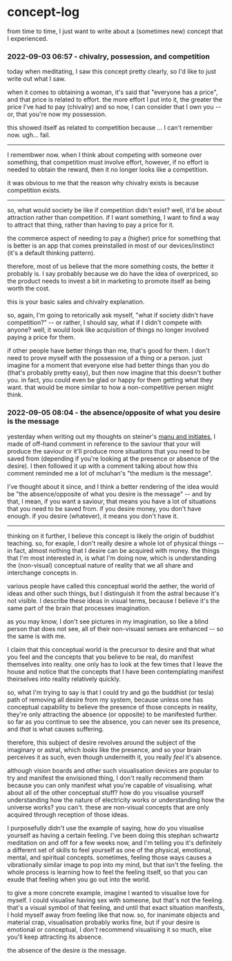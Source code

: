 # concept-log

from time to time, I just want to write about a (sometimes new) concept that I experienced.

### 2022-09-03 06:57 - chivalry, possession, and competition

today when meditating, I saw this concept pretty clearly, so I'd like to just write out what I saw.

when it comes to obtaining a woman, it's said that "everyone has a price", and that price is related to effort. the more effort I put into it, the greater the price I've had to pay (chivalry) and so now, I can consider that I own you -- or, that you're now my possession.

this showed itself as related to competition because ... I can't remember now. ugh... fail.

---

I remembwer now. when I think about competing with someone over something, that competition must involve effort, however, if no effort is needed to obtain the reward, then it no longer looks like a competition.

it was obvious to me that the reason why chivalry exists is because competition exists.

---

so, what would society be like if competition didn't exist? well, it'd be about attraction rather than competition. if I want something, I want to find a way to attract that thing, rather than having to pay a price for it.

the commerce aspect of needing to pay a (higher) price for something that is better is an app that comes preinstalled in most of our devices/instinct (it's a default thinking pattern).

therefore, most of us believe that the more something costs, the better it probably is. I say probably because we do have the idea of overpriced, so the product needs to invest a bit in marketing to promote itself as being worth the cost.

this is your basic sales and chivalry explanation.

so, again, I'm going to retorically ask myself, "what if society didn't have competition?" -- or rather, I should say, what if I didn't compete with anyone? well, it would look like acquisition of things no longer involved paying a price for them.

if other people have better things than me, that's good for them. I don't need to prove myself with the possession of a thing or a person. just imagine for a moment that everyone else had better things than you do (that's probably pretty easy), but then now imagine that this doesn't bother you. in fact, you could even be glad or happy for them getting what they want. that would be more similar to how a non-competitive persen might think.

### 2022-09-05 08:04 - the absence/opposite of what you desire is the message

yesterday when writing out my thoughts on steiner's [manu and initiates](/steiner/atlantis-and-lemuria.md#initiates-and-the-manu), I made of off-hand comment in reference to the saviour that your will produce the saviour or it'll produce more situations that you need to be saved from (depending if you're looking at the presence or absence of the desire). I then followed it up with a comment talking about how this comment reminded me a lot of mcluhan's "the medium is the message".

I've thought about it since, and I think a better rendering of the idea would be "the absence/opposite of what you desire is the message" -- and by that, I mean, if you want a saviour, that means you have a lot of situations that you need to be saved from. if you desire money, you don't have enough. if you desire (whatever), it means you don't have it.

---

thinking on it further, I believe this concept is likely the origin of buddhist teaching. so, for exaple, I don't really desire a whole lot of physical things -- in fact, almost nothing that I desire can be acquired with money. the things that I'm most interested in, is what I'm doing now, which is understanding the (non-visual) conceptual nature of reality that we all share and interchange concepts in.

various people have called this conceptual world the aether, the world of ideas and other such things, but I distinguish it from the astral because it's not visible. I describe these ideas in visual terms, because I believe it's the same part of the brain that processes imagination.

as you may know, I don't see pictures in my imagination, so like a blind person that does not see, all of their non-visuasl senses are enhanced -- so the same is with me.

I claim that this conceptual world is the precursor to desire and that what you feel and the concepts that you believe to be real, do manifest themselves into reality. one only has to look at the few times that I leave the house and notice that the concepts that I have been contemplating manifest theirselves into reality relatively quickly.

so, what I'm trying to say is that I could try and go the buddhist (or tesla) path of removing all desire from my system, because unless one has conceptual capability to believe the presence of those concepts in reality, they're only attracting the absence (or opposite) to be manifested further. so far as you continue to see the absence, you can never see its presence, and *that* is what causes suffering.

therefore, this subject of desire revolves around the subject of the imaginary or astral, which *looks* like the presence, and so your brain perceives it as such, even though underneith it, you really *feel* it's absence.

although vision boards and other such visualisation devices are popular to try and manifest the envisioned thing, I don't really recommend them because you can only manifest what you're capable of visualising. what about all of the other conceptual stuff? how do you visualise yourself understanding how the nature of electricity works or understanding how the universe works? you can't. these are non-visual concepts that are only acquired through reception of those ideas.

I purposefully didn't use the example of saying, how do you visualise yourself as having a certain feeling. I've been doing this stephan schwartz meditation on and off for a few weeks now, and I'm telling you it's definitely a different set of skills to feel yourself as one of the physical, emotional, mental, and spiritual concepts. sometimes, feeling those ways causes a vibrationally similar image to pop into my mind, but that isn't the feeling. the whole process is learning how to feel the feeling itself, so that you can exude that feeling when you go out into the world.

to give a more concrete example, imagine I wanted to visualise love for myself. I could visualise having sex with someone, but that's not the feeling. that's a visual symbol of that feeling, and until that exact situation manifests, I hold myself away from feeling like that now. so, for inanimate objects and material crap, visualisation probably works fine, but if your desire is emotional or conceptual, I *don't* recommend visualising it so much, else you'll keep attracting its absence.

the absence of the desire *is* the message.
